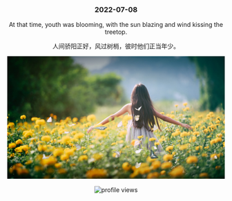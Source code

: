 <!-- [START DAILY SAYING] -->
<!-- Please keep comment here to allow auto update -->
<h3 align="center">2022-07-08</h3>
<p align="center">At that time, youth was blooming, with the sun blazing and wind kissing the treetop.</p>
<p align="center">人间骄阳正好，风过树梢，彼时他们正当年少。</p>
<p align="center"><img src="assets/daily-saying/bc1c68bfb5ca1ab37aef6f068346e3ed.jpg"/></p>
<!-- [END DAILY SAYING] -->

<p align="center"><img alt="profile views" src="https://komarev.com/ghpvc/?username=bubkoo&color=brightgreen&style=flat-square&label=PROFILE+VIEWS" /></p>
